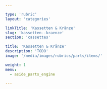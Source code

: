```yaml
---

type: 'rubric'
layout: 'categories'

linkTitle: 'Kassetten & Kränze'
slug: 'kassetten--kraenze'
section: 'cassettes'

title: 'Kassetten & Kränze'
description: 'TODO'
image: '/media/images/rubrics/parts/items/'

weight: 1
menu:
  - aside_parts_engine  

---
```

